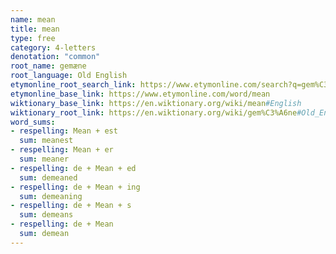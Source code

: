 ```yaml
---
name: mean
title: mean
type: free
category: 4-letters
denotation: "common"
root_name: gemæne
root_language: Old English
etymonline_root_search_link: https://www.etymonline.com/search?q=gem%C3%A6ne
etymonline_base_link: https://www.etymonline.com/word/mean
wiktionary_base_link: https://en.wiktionary.org/wiki/mean#English
wiktionary_root_link: https://en.wiktionary.org/wiki/gem%C3%A6ne#Old_English
word_sums:
- respelling: Mean + est
  sum: meanest
- respelling: Mean + er
  sum: meaner
- respelling: de + Mean + ed
  sum: demeaned
- respelling: de + Mean + ing
  sum: demeaning
- respelling: de + Mean + s
  sum: demeans
- respelling: de + Mean
  sum: demean
---
```

